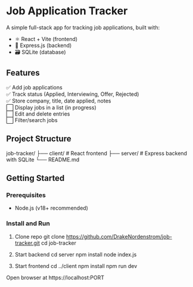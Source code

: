 # Job Application Tracker

A simple full-stack app for tracking job applications, built with:

- ⚛️ React + Vite (frontend)
- 🚀 Express.js (backend)
- 🗃️ SQLite (database)

## Features

✅ Add job applications  
✅ Track status (Applied, Interviewing, Offer, Rejected)  
✅ Store company, title, date applied, notes  
⬜ Display jobs in a list (in progress)  
⬜ Edit and delete entries  
⬜ Filter/search jobs

## Project Structure

job-tracker/
├── client/ # React frontend
├── server/ # Express backend with SQLite
└── README.md


## Getting Started

### Prerequisites

- Node.js (v18+ recommended)

### Install and Run

1. Clone repo
git clone https://github.com/DrakeNordenstrom/job-tracker.git
cd job-tracker

2. Start backend
cd server
npm install
node index.js

3. Start frontend
cd ../client
npm install
npm run dev

Open browser at https://localhost:PORT
